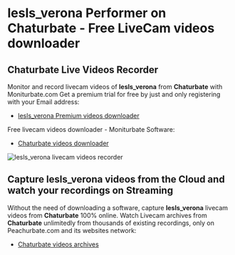 # lesls_verona Performer on Chaturbate - Free LiveCam videos downloader

## Chaturbate Live Videos Recorder

Monitor and record livecam videos of **lesls_verona** from **Chaturbate** with Moniturbate.com
Get a premium trial for free by just and only registering with your Email address:
* [lesls_verona Premium videos downloader](https://moniturbate.com/request-demo-licence-key.html)

Free livecam videos downloader - Moniturbate Software:
* [Chaturbate videos downloader](https://moniturbate.com/moniturbate-download-software.html)

![lesls_verona livecam videos recorder](https://peachurnet.com/templates/moniturbate-software.png)


## Capture lesls_verona videos from the Cloud and watch your recordings on Streaming

Without the need of downloading a software, capture **lesls_verona** livecam videos from **Chaturbate** 100% online.
Watch Livecam archives from **Chaturbate** unlimitedly from thousands of existing recordings, only on Peachurbate.com and its websites network:
* [Chaturbate videos archives](https://peachurnet.com/)